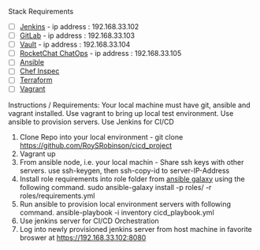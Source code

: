 Stack Requirements

* [ ]  [Jenkins](https://jenkins.io/)               - ip address : 192.168.33.102
* [ ]  [GitLab](https://gitlab.com/)                - ip address : 192.168.33.103
* [ ]  [Vault](https://www.vaultproject.io/)        - ip address : 192.168.33.104
* [ ]  [RocketChat ChatOps](https://rocket.chat/)   - ip address : 192.168.33.105
* [ ]  [Ansible](https://www.ansible.com/)
* [ ]  [Chef Inspec](https://www.chef.io/inspec/)
* [ ]  [Terraform](https://www.terraform.io/)
* [ ]  [Vagrant](https://www.vagrantup.com/)

Instructions / Requirements: 
Your local machine must have git, ansible and vagrant installed. Use vagrant to bring up local test environment. Use ansible to provision servers. Use Jenkins for CI/CD
1.  Clone Repo into your local environment - git clone https://github.com/RoySRobinson/cicd_project
2.  Vagrant up
3.  From ansible node, i.e. your local machin - Share ssh keys with other servers. use ssh-keygen, then ssh-copy-id to server-IP-Address
4.  Install role requirements into role folder from [ansible galaxy](https://galaxy.ansible.com/) using the following command. sudo ansible-galaxy install -p roles/ -r roles/requirements.yml
5.  Run ansible to provision local environment servers with following command. ansible-playbook -i inventory cicd_playbook.yml
6.  Use jenkins server for CI/CD Orchestration
7.  Log into newly provisioned jenkins server from host machine in favorite broswer at  https://192.168.33.102:8080
